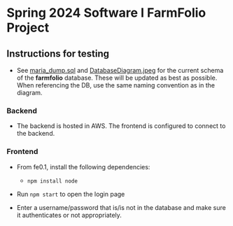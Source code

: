 # Spring 2024 Software I FarmFolio Project

## Instructions for testing

- See [maria_dump.sql](\be0.1\maria_dump.sql) and [DatabaseDiagram.jpeg](\DatabaseDiagram.jpeg) for the current schema of the **farmfolio** database. These will be updated as best as possible. When referencing the DB, use the same naming convention as in the diagram.

### Backend

- The backend is hosted in AWS. The frontend is configured to connect to the backend.

### Frontend
- From fe0.1, install the following dependencies:
    - `npm install node `

- Run `npm start` to open the login page
- Enter a username/password that is/is not in the database and make sure it authenticates or not appropriately.
